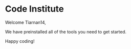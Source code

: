 # Code Institute

Welcome Tiarnan14,

We have preinstalled all of the tools you need to get started.

Happy coding!